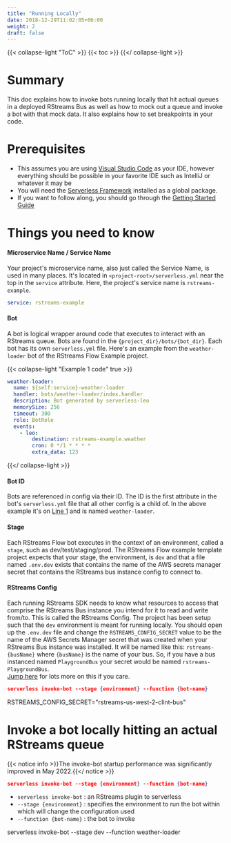 ```yaml
---
title: "Running Locally"
date: 2018-12-29T11:02:05+06:00
weight: 2
draft: false
---
```


{{< collapse-light "ToC" >}}
{{< toc  >}}
{{</ collapse-light >}}

# Summary
This doc explains how to invoke bots running locally that hit actual queues in a deployed RStreams Bus as well as how to mock out
a queue and invoke a bot with that mock data.  It also explains how to set breakpoints in your code.

# Prerequisites
* This assumes you are using [Visual Studio Code](https://code.visualstudio.com/) as your IDE, however 
everything should be possible in your favorite IDE such as IntelliJ or whatever it may be
* You will need the [Serverless Framework](../getting-started/#install-the-serverless-framework) installed as a global package.
* If you want to follow along, you should go through the [Getting Started Guide](../getting-started)


# Things you need to know

#### Microservice Name / Service Name
Your project's microservice name, also just called the Service Name, is used in many places.  It's located in
`<project-root>/serverless.yml` near the top in the `service` attribute. Here, the project's service name is `rstreams-example`.
```yaml
service: rstreams-example
```

#### Bot
A bot is logical wrapper around code that executes to interact with an RStreams queue.  Bots are found in the `{project_dir}/bots/{bot_dir}`.  Each
bot has its own `serverless.yml` file.  Here's an example from the `weather-loader` bot of the RStreams Flow Example project.

{{< collapse-light "Example 1 code" true >}}
```yaml {linenos=inline,anchorlinenos=true,lineanchors=wlserverless}
weather-loader:
  name: ${self:service}-weather-loader
  handler: bots/weather-loader/index.handler
  description: Bot generated by serverless-leo
  memorySize: 256
  timeout: 300
  role: BotRole
  events:
    - leo:
        destination: rstreams-example.weather
        cron: 0 */1 * * * * 
        extra_data: 123
```
{{</ collapse-light >}}

#### Bot ID
Bots are referenced in config via their ID.  The ID is the first attribute in the bot's `serverless.yml` file that all other 
config is a child of.  In the above example it's on [Line 1](#wlserverless-1) and is named `weather-loader`.

#### Stage
Each RStreams Flow bot executes in the context of an environment, called a `stage`, such as dev/test/staging/prod.
The RStreams Flow example template project expects that your stage, the environment, is `dev` and that a file named `.env.dev` exists
that contains the name of the AWS secrets manager secret that contains the RStreams bus instance config to connect to.

#### RStreams Config
Each running RStreams SDK needs to know what resources to access that comprise the RStreams Bus instance you intend for it 
to read and write from/to.  This is called the RStreams Config.  The project has been setup such that the `dev` environment
is meant for running locally.  You should open up the `.env.dev` file and change the `RSTREAMS_CONFIG_SECRET` value to
be the name of the AWS Secrets Manager secret that was created when your RStreams Bus instance was installed.  It will
be named like this: `rstreams-{busName}` where `{busName}` is the name of your bus.  So, if you have a bus instanced
named `PlaygroundBus` your secret would be named `rstreams-PlaygroundBus`.  
[Jump here](../../rstreams-bus/getting-started/#how-do-you-access-the-new-rstreams-bus-instance) for lots more on this if you care.



```json
serverless invoke-bot --stage {environment} --function {bot-name}
```

RSTREAMS_CONFIG_SECRET="rstreams-us-west-2-clint-bus"

# Invoke a bot locally hitting an actual RStreams queue
{{< notice info >}}The invoke-bot startup performance was significantly improved in May 2022.{{</ notice >}}

```json
serverless invoke-bot --stage {environment} --function {bot-name}
```

* `serverless invoke-bot` : an RStreams plugin to serverless
* `--stage {environment}` : specifies the environment to run the bot within which will change the configuration used
* `--function {bot-name}` : the bot to invoke






serverless invoke-bot --stage dev --function weather-loader